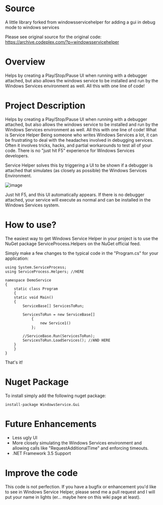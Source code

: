 # Source 

A little library forked from windowsservicehelper for adding a gui in debug mode to windows services

Please see original source for the original code: https://archive.codeplex.com/?p=windowsservicehelper

# Overview 

Helps by creating a Play/Stop/Pause UI when running with a debugger attached, but also allows the windows service to be installed and run by the Windows Services environment as well. All this with one line of code!

# Project Description

Helps by creating a Play/Stop/Pause UI when running with a debugger attached, but also allows the windows service to be installed and run by the Windows Services environment as well. All this with one line of code!
What is Service Helper
Being someone who writes Windows Services a lot, it can be frustrating to deal with the headaches involved in debugging services. Often it involves tricks, hacks, and partial workarounds to test all of your code. There is no "just hit F5" experience for Windows Services developers.

Service Helper solves this by triggering a UI to be shown if a debugger is attached that simulates (as closely as possible) the Windows Services Environment.

![image](https://user-images.githubusercontent.com/5477547/46771760-8dcf0580-cd51-11e8-8310-6dd6c1131a67.png)

Just hit F5, and this UI automatically appears. If there is no debugger attached, your service will execute as normal and can be installed in the Windows Services system.

# How to use?

The easiest way to get Windows Service Helper in your project is to use the NuGet package ServiceProcess.Helpers on the NuGet official feed.

Simply make a few changes to the typical code in the "Program.cs" for your application:

	using System.ServiceProcess;
	using ServiceProcess.Helpers; //HERE

	namespace DemoService
	{
	    static class Program
	    {
		static void Main()
		{
		    ServiceBase[] ServicesToRun;

		    ServicesToRun = new ServiceBase[] 
				{ 
					new Service1() 
				};

		    //ServiceBase.Run(ServicesToRun);
		    ServicesToRun.LoadServices(); //AND HERE
		}
	    }
	}


That's it!

# Nuget Package

To install simply add the following nuget package:

    install-package WindowsService.Gui

# Future Enhancements

* Less ugly UI
* More closely simulating the Windows Services environment and allowing calls like "RequestAdditionalTime" and enforcing timeouts.
* .NET Framework 3.5 Support

# Improve the code

This code is not perfection. If you have a bugfix or enhancement you'd like to see in Windows Service Helper, please send me a pull request and I will put your name in lights (er... maybe here on this wiki page at least).
